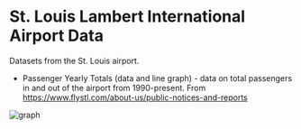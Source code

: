 # St. Louis Lambert International Airport Data

Datasets from the St. Louis airport.

* Passenger Yearly Totals (data and line graph) - data on total passengers in and out of the airport from 1990-present. From https://www.flystl.com/about-us/public-notices-and-reports

![graph](https://cdn.rawgit.com/gavinr/stl-lambert-airport-data/master/data/passenger-yearly-totals-graph.svg)
